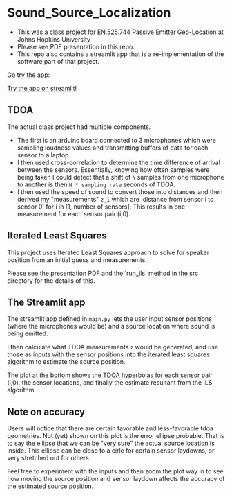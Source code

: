 # Sound_Source_Localization
- This was a class project for EN.525.744 Passive Emitter Geo-Location at Johns Hopkins University
- Please see PDF presentation in this repo.
- This repo also contains a streamlit app that is a re-implementation of the software part of that project.

Go try the app:

[Try the app on streamlit!](https://dasheath-sound-source-localization-main-c0v70u.streamlit.app/)

## TDOA
The actual class project had multiple components. 
- The first is an arduino board connected to 3 microphones which were sampling loudness values and transmitting buffers of data for each sensor to a laptop. 
- I then used cross-correlation to determine the time difference of arrival between the sensors. Essentially, knowing how often samples were being taken I could detect that a shift of `N` samples from one microphone to another is then `N * sampling rate` seconds of TDOA.
- I then used the speed of sound to convert those into distances and then derived my "measurements" `z_i` which are 'distance from sensor i to sensor 0' for i in [1, number of sensors]. This results in one measurement for each sensor pair (i,0).


## Iterated Least Squares
This project uses Iterated Least Squares approach to solve for speaker position from an initial guess and measurements.

Please see the presentation PDF and the 'run_ils' method in the src directory for the details of this. 

## The Streamlit app

The streamlit app defined in `main.py` lets the user input sensor positions (where the microphones would be) and a source location where sound is being emitted.

I then calculate what TDOA measurements `z` would be generated, and use those as inputs with the sensor positions into the iterated least squares algorithm to estimate the source position.

The plot at the bottom shows the TDOA hyperbolas for each sensor pair (i,0), the sensor locations, and finally the estimate resultant from the ILS algorithm.

## Note on accuracy
Users will notice that there are certain favorable and less-favorable tdoa geometries. Not (yet) shown on this plot is the error ellipse probable. That is to say the ellipse that we can be "very sure" the actual source location is inside. This ellipse can be close to a cirle for certain sensor laydowns, or very stretched out for others.

Feel free to experiment with the inputs and then zoom the plot way in to see how moving the source position and sensor laydown affects the accuracy of the estimated source position.
